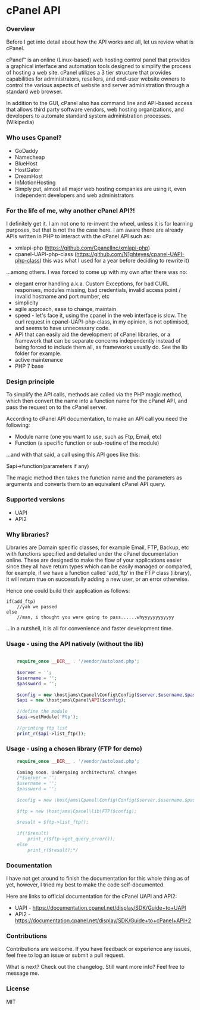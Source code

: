 # cPanel API

### Overview

Before I get into detail about how the API works and all, let us review what is cPanel. 

cPanel™ is an online (Linux-based) web hosting control panel that provides a graphical interface and automation tools designed to simplify the process of hosting a web site. cPanel utilizes a 3 tier structure that provides capabilities for administrators, resellers, and end-user website owners to control the various aspects of website and server administration through a standard web browser.

In addition to the GUI, cPanel also has command line and API-based access that allows third party software vendors, web hosting organizations, and developers to automate standard system administration processes. (Wikipedia)

### Who uses Cpanel? 
- GoDaddy
- Namecheap
- BlueHost
- HostGator
- DreamHost
- InMotionHosting
- Simply put, almost all major web hosting companies are using it, even independent developers and web administrators

### For the life of me, why another cPanel API?!

I definitely get it. I am not one to re-invent the wheel, unless it is for learning purposes, but that is not the
the case here. I am aware there are already APIs written in PHP to interact with the cPanel API such as:

- xmlapi-php (https://github.com/CpanelInc/xmlapi-php)
- cpanel-UAPI-php-class (https://github.com/N1ghteyes/cpanel-UAPI-php-class) this was what I used for a year before
deciding to rewrite it)

...among others. I was forced to come up with my own after there was no:

- elegant error handling a.k.a. Custom Exceptions, for bad CURL responses, modules missing, bad credentials, invalid access point / invalid hostname and port number, etc
- simplicity 
- agile approach, ease to change, maintain
- speed - let's face it, using the cpanel in the web interface is slow. The curl request in cpanel-UAPI-php-class, in my opinion, is not optimised, and seems to have unnecessary code.
- API that can easily aid the development of cPanel libraries, or a framework that can be separate concerns independently instead of being forced to include them all, as frameworks usually do. See the lib folder for example.
- active maintenance
- PHP 7 base

### Design principle

To simplify the API calls, methods are called via the PHP magic method, which then convert
the name into a function name for the cPanel API, and pass the request on to the cPanel server.

According to cPanel API documentation, to make an API call you need the following:

- Module name (one you want to use, such as Ftp, Email, etc)
- Function (a specific function or sub-routine of the module)

...and with that said, a call using this API goes like this:

$api->function(parameters if any)

The magic method then takes the function name and the parameters as arguments and
converts them to an equivalent cPanel API query.

### Supported versions

 - UAPI
 - API2
 
 ### Why libraries?
 
 Libraries are Domain specific classes, for example Email, FTP, Backup, etc
 with functions specified and detailed under the cPanel documentation online.
 These are designed to make the flow of your applications easier since
 they all have return types which can be easily managed or compared,
 for example, if we have a function called 'add_ftp' in the FTP class (library), it will return
 true on successfully adding a new user, or an error otherwise.
 
 Hence one could build their application as follows:
 
    if(add_ftp)
        //yah we passed
    else
        //man, i thought you were going to pass......whyyyyyyyyyyyy

...in a nutshell, it is all for convenience and faster development time.

### Usage - using the API natively (without the lib)

```php

    require_once __DIR__ . '/vendor/autoload.php';
    
    $server = '';
    $username = '';
    $password = '';
    
    $config = new \hostjams\Cpanel\Config\Config($server,$username,$password);
    $api = new \hostjams\Cpanel\API($config);
    
    //define the module
    $api->setModule('Ftp');
    
    //printing ftp list
    print_r($api->list_ftp());
```

### Usage - using a chosen library (FTP for demo)

```php
    require_once __DIR__ . '/vendor/autoload.php';
    
    Coming soon. Undergoing architectural changes
    /*$server = '';
    $username = '';
    $password = '';
    
    $config = new \hostjams\Cpanel\Config\Config($server,$username,$password);
   
    $ftp = new \hostjams\Cpanel\lib\FTP($config);
    
    $result = $ftp->list_ftp();
    
    if(!$result)
        print_r($ftp->get_query_error());
    else
        print_r($result);*/
```

### Documentation

I have not get around to finish the documentation for this whole thing as of yet, however,
I tried my best to make the code self-documented.

Here are links to official documentation for the cPanel UAPI and API2:

- UAPI - https://documentation.cpanel.net/display/SDK/Guide+to+UAPI
- API2 - https://documentation.cpanel.net/display/SDK/Guide+to+cPanel+API+2

### Contributions

Contributions are welcome. If you have feedback or experience any issues, feel free to log an issue or submit a pull request.

What is next? Check out the changelog. Still want more info? Feel free to message me.

### License

MIT




